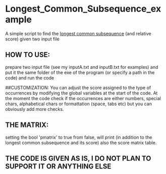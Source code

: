 # Longest_Common_Subsequence_example
A simple script to find the [longest common subsequence]([https://pages.github.com/](https://en.wikipedia.org/wiki/Longest_common_subsequence)) (and relative score) given two input file 

## HOW TO USE:

prepare two input file (see my inputA.txt and inputB.txt for examples) and put it the same folder of the exe of the program (or specify a path in the code) and run the code

##CUSTOMIZATION:
You can adjust the score assigned to the type of occurrences by modifying the global variables at the start of the code.
At the moment the code check if the occurrences are either numbers, special chars, alphabetical chars or formattation (space, tabs etc) but you can obviously add more checks.

## THE MATRIX:

setting the bool 'pmatrix' to true from false, will print (in addition to the longest common subsequence and its score) also the score matrix table.

## THE CODE IS GIVEN AS IS, I DO NOT PLAN TO SUPPORT IT OR ANYTHING ELSE

